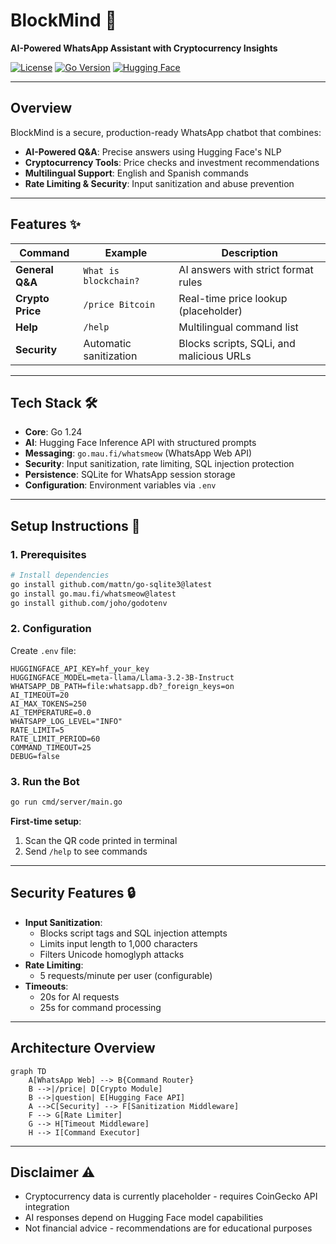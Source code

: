 # BlockMind 🤖

**AI-Powered WhatsApp Assistant with Cryptocurrency Insights**

[![License](https://img.shields.io/badge/license-MIT-green)](LICENSE)
[![Go Version](https://img.shields.io/badge/go-1.24-blue)](https://go.dev/)
[![Hugging Face](https://img.shields.io/badge/Hugging%20Face-Active-yellow)](https://huggingface.co/)

---

## Overview

BlockMind is a secure, production-ready WhatsApp chatbot that combines:

- **AI-Powered Q&A**: Precise answers using Hugging Face's NLP
- **Cryptocurrency Tools**: Price checks and investment recommendations
- **Multilingual Support**: English and Spanish commands
- **Rate Limiting & Security**: Input sanitization and abuse prevention

---

## Features ✨

| Command          | Example                | Description                              |
| ---------------- | ---------------------- | ---------------------------------------- |
| **General Q&A**  | `What is blockchain?`  | AI answers with strict format rules      |
| **Crypto Price** | `/price Bitcoin`       | Real-time price lookup (placeholder)     |
| **Help**         | `/help`                | Multilingual command list                |
| **Security**     | Automatic sanitization | Blocks scripts, SQLi, and malicious URLs |

---

## Tech Stack 🛠

- **Core**: Go 1.24
- **AI**: Hugging Face Inference API with structured prompts
- **Messaging**: `go.mau.fi/whatsmeow` (WhatsApp Web API)
- **Security**: Input sanitization, rate limiting, SQL injection protection
- **Persistence**: SQLite for WhatsApp session storage
- **Configuration**: Environment variables via `.env`

---

## Setup Instructions 🚀

### 1. Prerequisites

```bash
# Install dependencies
go install github.com/mattn/go-sqlite3@latest
go install go.mau.fi/whatsmeow@latest
go install github.com/joho/godotenv
```

### 2. Configuration

Create `.env` file:

```env
HUGGINGFACE_API_KEY=hf_your_key
HUGGINGFACE_MODEL=meta-llama/Llama-3.2-3B-Instruct
WHATSAPP_DB_PATH=file:whatsapp.db?_foreign_keys=on
AI_TIMEOUT=20
AI_MAX_TOKENS=250
AI_TEMPERATURE=0.0
WHATSAPP_LOG_LEVEL="INFO"
RATE_LIMIT=5
RATE_LIMIT_PERIOD=60
COMMAND_TIMEOUT=25
DEBUG=false
```

### 3. Run the Bot

```bash
go run cmd/server/main.go
```

**First-time setup**:

1. Scan the QR code printed in terminal
2. Send `/help` to see commands

---

## Security Features 🔒

- **Input Sanitization**:
  - Blocks script tags and SQL injection attempts
  - Limits input length to 1,000 characters
  - Filters Unicode homoglyph attacks
- **Rate Limiting**:
  - 5 requests/minute per user (configurable)
- **Timeouts**:
  - 20s for AI requests
  - 25s for command processing

---

## Architecture Overview

```mermaid
graph TD
    A[WhatsApp Web] --> B{Command Router}
    B -->|/price| D[Crypto Module]
    B -->|question| E[Hugging Face API]
    A -->C[Security] --> F[Sanitization Middleware]
    F --> G[Rate Limiter]
    G --> H[Timeout Middleware]
    H --> I[Command Executor]
```

---

## Disclaimer ⚠️

- Cryptocurrency data is currently placeholder - requires CoinGecko API integration
- AI responses depend on Hugging Face model capabilities
- Not financial advice - recommendations are for educational purposes
